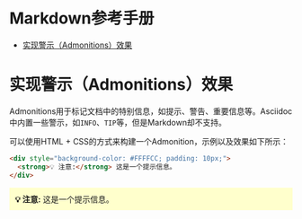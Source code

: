 <!-- omit from toc -->
# Markdown参考手册

- [实现警示（Admonitions）效果](#实现警示admonitions效果)

# 实现警示（Admonitions）效果

Admonitions用于标记文档中的特别信息，如提示、警告、重要信息等。Asciidoc中内置一些警示，如`INFO`、`TIP`等，但是Markdown却不支持。

可以使用HTML + CSS的方式来构建一个Admonition，示例以及效果如下所示：

```markdown
<div style="background-color: #FFFFCC; padding: 10px;">
  <strong>💡 注意:</strong> 这是一个提示信息。
</div>
```

<div style="background-color: #FFFFCC; padding: 10px;">
  <strong>💡 注意:</strong> 这是一个提示信息。
</div>
